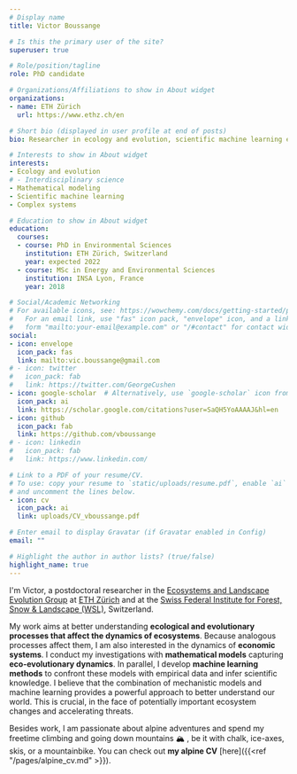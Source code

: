 ```yaml
---
# Display name
title: Victor Boussange

# Is this the primary user of the site?
superuser: true

# Role/position/tagline
role: PhD candidate

# Organizations/Affiliations to show in About widget
organizations:
- name: ETH Zürich
  url: https://www.ethz.ch/en

# Short bio (displayed in user profile at end of posts)
bio: Researcher in ecology and evolution, scientific machine learning enthusiastic.

# Interests to show in About widget
interests:
- Ecology and evolution
# - Interdisciplinary science
- Mathematical modeling
- Scientific machine learning
- Complex systems

# Education to show in About widget
education:
  courses:
  - course: PhD in Environmental Sciences
    institution: ETH Zürich, Switzerland
    year: expected 2022
  - course: MSc in Energy and Environmental Sciences
    institution: INSA Lyon, France
    year: 2018

# Social/Academic Networking
# For available icons, see: https://wowchemy.com/docs/getting-started/page-builder/#icons
#   For an email link, use "fas" icon pack, "envelope" icon, and a link in the
#   form "mailto:your-email@example.com" or "/#contact" for contact widget.
social:
- icon: envelope
  icon_pack: fas
  link: mailto:vic.boussange@gmail.com
# - icon: twitter
#   icon_pack: fab
#   link: https://twitter.com/GeorgeCushen
- icon: google-scholar  # Alternatively, use `google-scholar` icon from `ai` icon pack
  icon_pack: ai
  link: https://scholar.google.com/citations?user=SaQH5YoAAAAJ&hl=en
- icon: github
  icon_pack: fab
  link: https://github.com/vboussange
# - icon: linkedin
#   icon_pack: fab
#   link: https://www.linkedin.com/

# Link to a PDF of your resume/CV.
# To use: copy your resume to `static/uploads/resume.pdf`, enable `ai` icons in `params.toml`, 
# and uncomment the lines below.
- icon: cv
  icon_pack: ai
  link: uploads/CV_vboussange.pdf

# Enter email to display Gravatar (if Gravatar enabled in Config)
email: ""

# Highlight the author in author lists? (true/false)
highlight_name: true
---
```



I'm Victor, a postdoctoral researcher in the [Ecosystems and Landscape Evolution Group](https://landecology.ethz.ch) at [ETH Zürich](https://ethz.ch/en.html) and at the [Swiss Federal Institute for Forest, Snow & Landscape (WSL)](https://www.wsl.ch/en/index.html), Switzerland.
<br>

My work aims at better understanding **ecological and evolutionary processes that affect the dynamics of ecosystems**. Because analogous processes affect them, I am also interested in the dynamics of **economic systems**. I conduct my investigations with **mathematical models** capturing **eco-evolutionary dynamics**. In parallel, I develop **machine learning methods** to confront these models with empirical data and infer scientific knowledge. I believe that the combination of mechanistic models and machine learning provides a powerful approach to better understand our world. This is crucial, in the face of potentially important ecosystem changes and accelerating threats.
<br>

Besides work, I am passionate about alpine adventures and spend my freetime climbing and going down mountains &#x1F3D4; , be it with chalk, ice-axes, skis, or a mountainbike. You can check out **my alpine CV** [here]({{<ref "/pages/alpine_cv.md" >}}).

<!-- {{< icon name="download" pack="fas" >}} Download my {{< staticref "uploads/demo_resume.pdf" "newtab" >}}resumé{{< /staticref >}}. -->
